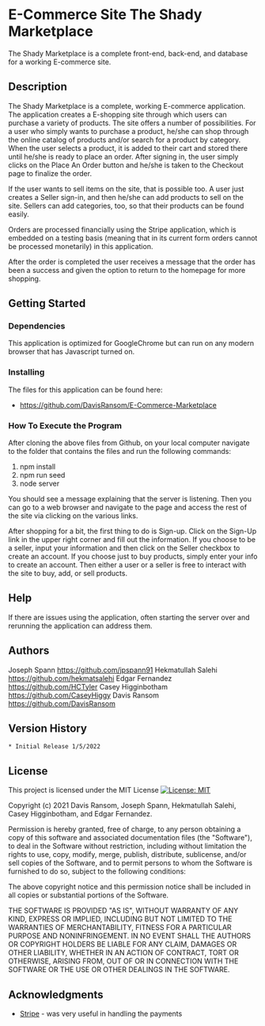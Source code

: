 # E-Commerce Site The Shady Marketplace

The Shady Marketplace is a complete front-end, back-end, and database for a working E-commerce site.

## Description

The Shady Marketplace is a complete, working E-commerce application. The application creates a E-shopping site through which users can purchase a variety of products. The site offers a number of possibilities. For a user who simply wants to purchase a product, he/she can shop through the online catalog of products and/or search for a product by category. When the user selects a product, it is added to their cart and stored there until he/she is ready to place an order. After signing in, the user simply clicks on the Place An Order button and he/she is taken to the Checkout page to finalize the order.

If the user wants to sell items on the site, that is possible too. A user just creates a Seller sign-in, and then he/she can add products to sell on the site. Sellers can add categories, too, so that their products can be found easily.

Orders are processed financially using the Stripe application, which is embedded on a testing basis (meaning that in its current form orders cannot be processed monetarily) in this application.

After the order is completed the user receives a message that the order has been a success and given the option to return to the homepage for more shopping.

## Getting Started

### Dependencies

This application is optimized for GoogleChrome but can run on any modern browser that has Javascript turned on.

### Installing

The files for this application can be found here:
* https://github.com/DavisRansom/E-Commerce-Marketplace

### How To Execute the Program


After cloning the above files from Github, on your local computer navigate to the folder that contains the files and run the following commands:

1. npm install
2. npm run seed
3. node server

You should see a message explaining that the server is listening.
Then you can go to a web browser and navigate to the page and access the rest of the site via clicking on the various links.

After shopping for a bit, the first thing to do is Sign-up.
Click on the Sign-Up link in the upper right corner and fill out the information.
If you choose to be a seller, input your information and then click on the Seller checkbox to create an account.
If you choose just to buy products, simply enter your info to create an account.
Then either a user or a seller is free to interact with the site to buy, add, or sell products.

## Help

If there are issues using the application, often starting the server over and rerunning the application can address them.

## Authors 

Joseph Spann https://github.com/jpspann91 
Hekmatullah Salehi https://github.com/hekmatsalehi 
Edgar Fernandez https://github.com/HCTyler 
Casey Higginbotham https://github.com/CaseyHiggy 
Davis Ransom https://github.com/DavisRansom

## Version History
    * Initial Release 1/5/2022

## License

This project is licensed under the MIT License
[![License: MIT](https://img.shields.io/badge/License-MIT-yellow.svg)](https://opensource.org/licenses/MIT)

Copyright (c) 2021
Davis Ransom, Joseph Spann, Hekmatullah Salehi, Casey Higginbotham, and Edgar Fernandez.

Permission is hereby granted, free of charge, to any person obtaining a copy of this software and associated documentation files (the "Software"), to deal in the Software without restriction, including without limitation the rights to use, copy, modify, merge, publish, distribute, sublicense, and/or sell copies of the Software, and to permit persons to whom the Software is furnished to do so, subject to the following conditions:

The above copyright notice and this permission notice shall be included in all copies or substantial portions of the Software.

THE SOFTWARE IS PROVIDED "AS IS", WITHOUT WARRANTY OF ANY KIND, EXPRESS OR IMPLIED, INCLUDING BUT NOT LIMITED TO THE WARRANTIES OF MERCHANTABILITY, FITNESS FOR A PARTICULAR PURPOSE AND NONINFRINGEMENT. IN NO EVENT SHALL THE AUTHORS OR COPYRIGHT HOLDERS BE LIABLE FOR ANY CLAIM, DAMAGES OR OTHER LIABILITY, WHETHER IN AN ACTION OF CONTRACT, TORT OR OTHERWISE, ARISING FROM, OUT OF OR IN CONNECTION WITH THE SOFTWARE OR THE USE OR OTHER DEALINGS IN THE SOFTWARE.

## Acknowledgments

* [Stripe](https://stripe.com/) - was very useful in handling the payments
